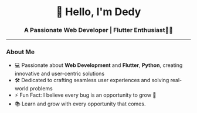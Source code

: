 <h1 align="center">👋 Hello, I'm Dedy</h1>  
<h3 align="center">A Passionate Web Developer | Flutter Enthusiast👨‍💻</h3>  

---

### About Me  
- 💻 Passionate about **Web Development** and **Flutter**, **Python**, creating innovative and user-centric solutions  
- 🛠 Dedicated to crafting seamless user experiences and solving real-world problems  
- ⚡ Fun Fact: I believe every bug is an opportunity to grow 🌱  
- 📚 Learn and grow with every opportunity that comes.
